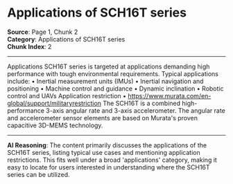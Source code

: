 # Applications of SCH16T series

**Source**: Page 1, Chunk 2  
**Category**: Applications of SCH16T series  
**Chunk Index**: 2

---

Applications
SCH16T series is targeted at applications demanding high performance with tough environmental requirements.
Typical applications include:
• Inertial measurement units (IMUs)
• Inertial navigation and positioning
• Machine control and guidance
• Dynamic inclination
• Robotic control and UAVs
Application restriction
• https://www.murata.com/en-global/support/militaryrestriction
The SCH16T is a combined high-performance 3-axis angular rate and 3-axis accelerometer. The angular
rate and accelerometer sensor elements are based on Murata's proven capacitive 3D-MEMS technology.

---

**AI Reasoning**: The content primarily discusses the applications of the SCH16T series, listing typical use cases and mentioning application restrictions. This fits well under a broad 'applications' category, making it easy to locate for users interested in understanding where the SCH16T series can be utilized.
